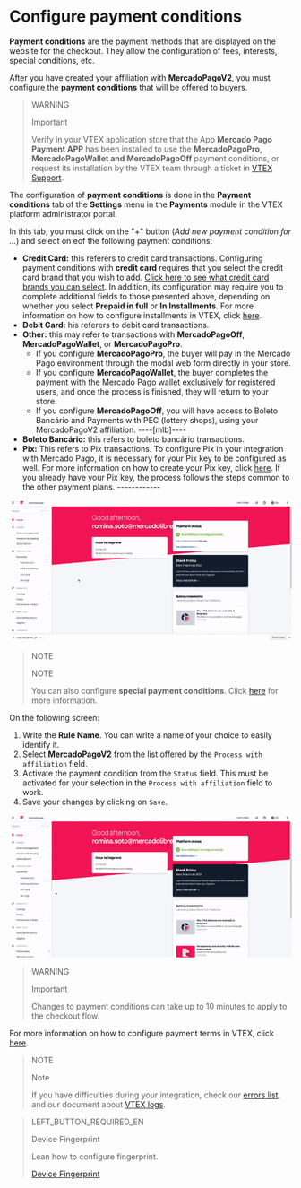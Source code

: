 # Configure payment conditions

**Payment conditions** are the payment methods that are displayed on the website for the checkout. They allow the configuration of fees, interests, special conditions, etc.

After you have created your affiliation with **MercadoPagoV2**, you must configure the **payment conditions** that will be offered to buyers.

> WARNING
>
> Important
>
> Verify in your VTEX application store that the App **Mercado Pago Payment APP** has been installed to use the **MercadoPagoPro, MercadoPagoWallet and MercadoPagoOff**  payment conditions, or request its installation by the VTEX team through a ticket in [VTEX Support](https://help.vtex.com/en/support).

The configuration of **payment conditions** is done in the **Payment conditions** tab of the **Settings** menu in the **Payments** module in the VTEX platform administrator portal.

In this tab, you must click on the "+" button (*Add new payment condition for ...*) and select on eof the following payment conditions:

* **Credit Card:** this referers to credit card transactions. Configuring payment conditions with **credit card** requires that you select the credit card brand that you wish to add. [Click here to see what credit card brands you can select](https://www.mercadopago[FAKER][URL][DOMAIN]/developers/en/guides/plugins/unofficial/vtex/payment-methods). In addition, its configuration may require you to complete additional fields to those presented above, depending on whether you select **Prepaid in full** or **In Installments**. For more information on how to configure installments in VTEX, click [here](https://help.vtex.com/en/tutorial/condicoes-de-pagamento--tutorials_455#parcelado-sem-juros).
* **Debit Card:** his referers to debit card transactions.
* **Other:** this may refer to transactions with  **MercadoPagoOff**, **MercadoPagoWallet**, or **MercadoPagoPro**.
  * If you configure **MercadoPagoPro**, the buyer will pay in the Mercado Pago environment through the modal web form directly in your store.
  * If you configure **MercadoPagoWallet**, the buyer completes the payment with the Mercado Pago wallet exclusively for registered users, and once the process is finished, they will return to your store.
  * If you configure **MercadoPagoOff**, you will have access to Boleto Bancário and Payments with PEC (lottery shops), using your MercadoPagoV2 affiliation.  ----[mlb]----
* **Boleto Bancário:** this refers to boleto bancário transactions.
* **Pix:** This refers to Pix transactions. To configure Pix in your integration with Mercado Pago, it is necessary for your Pix key to be configured as well. For more information on how to create your Pix key, click [here](https://www.mercadopago[FAKER][URL][DOMAIN]/stop/pix?url=https%3A%2F%2Fwww.mercadopago.com.br%2Fadmin-pix-keys%2Fmy-keys&authentication_mode=required). If you already have your Pix key, the process follows the steps common to the other payment plans. ------------

![Configure payment plans](/images/vtex/paymentconditions-en.gif)

> NOTE
>
> NOTE
> 
> You can also configure **special payment conditions**. Click [here](https://help.vtex.com/en/tutorial/condicoes-especiais--tutorials_456?&utm_source=admin) for more information.

On the following screen:

1. Write the **Rule Name**. You can write a name of your choice to easily identify it.
2. Select **MercadoPagoV2** from the list offered by the `Process with affiliation` field.
3. Activate the payment condition from the `Status` field. This must be activated for your selection in the `Process with affiliation` field to work.
4. Save your changes by clicking on `Save`.

![Credit card configuration](/images/vtex/paymentconditions-cc-en.gif)

> WARNING
>
> Important
> 
> Changes to payment conditions can take up to 10 minutes to apply to the checkout flow.

For more information on how to configure payment terms in VTEX, click [here](https://help.vtex.com/en/tutorial/condicoes-de-pagamento--tutorials_455).

> NOTE
>
> Note
> 
> If you have difficulties during your integration, check our [errors list](https://www.mercadopago[FAKER][URL][DOMAIN]/developers/en/guides/plugins/unofficial/vtex/common-errors), and our document about [VTEX logs](https://www.mercadopago[FAKER][URL][DOMAIN]/developers/en/guides/plugins/unofficial/vtex/logs).

> LEFT_BUTTON_REQUIRED_EN
>
> Device Fingerprint
>
> Lean how to configure fingerprint.
>
> [Device Fingerprint](https://www.mercadopago[FAKER][URL][DOMAIN]/developers/en/guides/plugins/unofficial/vtex/device-fingerprint)